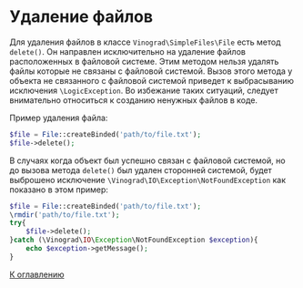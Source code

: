 # Удаление файлов

Для удаления файлов в классе `Vinograd\SimpleFiles\File` есть метод `delete()`. Он направлен исключительно на удаление
файлов расположенных в файловой системе. Этим методом нельзя удалять файлы которые не связаны с файловой системой. Вызов
этого метода у объекта не связанного с файловой системой приведет к выбрасыванию исключения `\LogicException`. Во
избежание таких ситуаций, следует внимательно относиться к созданию ненужных файлов в коде.

Пример удаления файла:

```php
$file = File::createBinded('path/to/file.txt');
$file->delete();
```

В случаях когда объект был успешно связан с файловой системой, но до вызова метода `delete()` был удален сторонней
системой, будет выброшено исключение `\Vinograd\IO\Exception\NotFoundException` как показано в этом пример:

```php
$file = File::createBinded('path/to/file.txt');
\rmdir('path/to/file.txt');
try{
    $file->delete();
}catch (\Vinograd\IO\Exception\NotFoundException $exception){
    echo $exception->getMessage();
}
```

[К оглавлению](../../README.md#руководство)